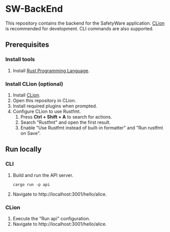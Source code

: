 # SW-BackEnd

This repository contains the backend for the SafetyWare application. [CLion](https://www.jetbrains.com/clion/) is
recommended for development. CLI commands are also supported.

## Prerequisites

### Install tools

1. Install [Rust Programming Language](https://www.rust-lang.org/).

### Install CLion (optional)

1. Install [CLion](https://www.jetbrains.com/clion/).
2. Open this repository in CLion.
3. Install required plugins when prompted.
4. Configure CLion to use Rustfmt.
    1. Press **Ctrl + Shift + A** to search for actions.
    2. Search "Rustfmt" and open the first result.
    3. Enable "Use Rustfmt instead of built-in formatter" and "Run rustfmt on Save".

## Run locally

### CLI

1. Build and run the API server.
   ```
   cargo run -p api
   ```
2. Navigate to http://localhost:3001/hello/alice.

### CLion

1. Execute the "Run api" configuration.
2. Navigate to http://localhost:3001/hello/alice.
